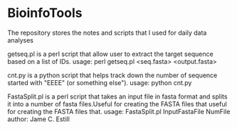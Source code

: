# BioinfoTools
The repository stores the notes and scripts that I used for daily data analyses

getseq.pl is a perl script that allow user to extract the target sequence based on a list of IDs. 
usage: perl getseq.pl <list of IDs> <seq.fasta> <output.fasta>

cnt.py is a python script that helps track down the number of sequence started with "EEEE" (or something else"). 
usage: python cnt.py

FastaSplit.pl is a perl script that takes an input file in fasta format and splits it into a number of fasta files.Useful for creating the FASTA files that useful for creating the FASTA files that.
usage: FastaSplit.pl InputFastaFile NumFile
author: Jame C. Estill
